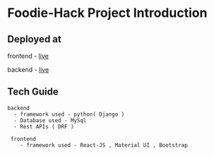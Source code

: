 # Foodie-Hack Project Introduction

## Deployed at
   frontend - [live](https://ayushbisht2001.github.io/Foodie-frontend/)
   
   backend - [live](https://ayushbisht200121.pythonanywhere.com/)
   
## Tech Guide
    backend
      - framework used - python( Django )
      - Database used - MySql
      - Rest APIs ( DRF )
     
     frontend
        - framework used - React-JS , Material UI , Bootstrap
        
       
        
      
        
